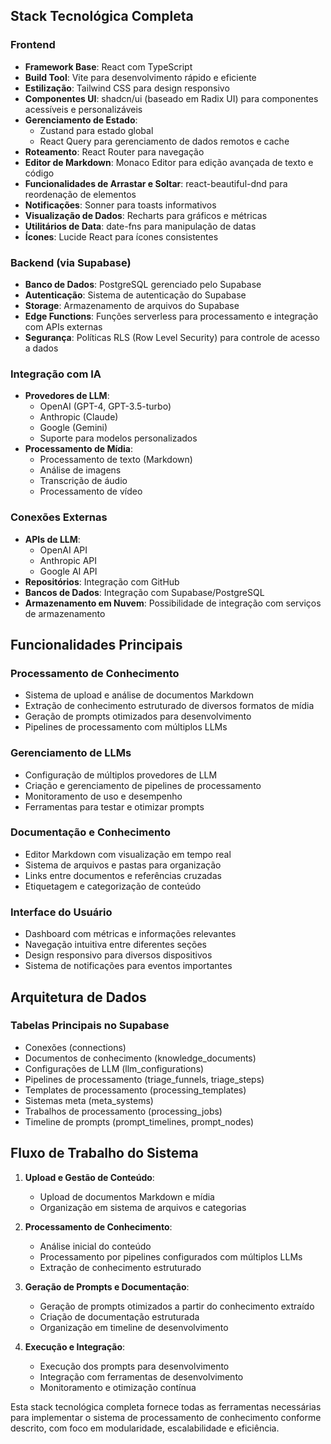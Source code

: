 ## Stack Tecnológica Completa

### Frontend

- **Framework Base**: React com TypeScript
- **Build Tool**: Vite para desenvolvimento rápido e eficiente
- **Estilização**: Tailwind CSS para design responsivo
- **Componentes UI**: shadcn/ui (baseado em Radix UI) para componentes acessíveis e personalizáveis
- **Gerenciamento de Estado**:
    - Zustand para estado global
    - React Query para gerenciamento de dados remotos e cache
- **Roteamento**: React Router para navegação
- **Editor de Markdown**: Monaco Editor para edição avançada de texto e código
- **Funcionalidades de Arrastar e Soltar**: react-beautiful-dnd para reordenação de elementos
- **Notificações**: Sonner para toasts informativos
- **Visualização de Dados**: Recharts para gráficos e métricas
- **Utilitários de Data**: date-fns para manipulação de datas
- **Ícones**: Lucide React para ícones consistentes

### Backend (via Supabase)

- **Banco de Dados**: PostgreSQL gerenciado pelo Supabase
- **Autenticação**: Sistema de autenticação do Supabase
- **Storage**: Armazenamento de arquivos do Supabase
- **Edge Functions**: Funções serverless para processamento e integração com APIs externas
- **Segurança**: Políticas RLS (Row Level Security) para controle de acesso a dados

### Integração com IA

- **Provedores de LLM**:
    - OpenAI (GPT-4, GPT-3.5-turbo)
    - Anthropic (Claude)
    - Google (Gemini)
    - Suporte para modelos personalizados
- **Processamento de Mídia**:
    - Processamento de texto (Markdown)
    - Análise de imagens
    - Transcrição de áudio
    - Processamento de vídeo

### Conexões Externas

- **APIs de LLM**:
    - OpenAI API
    - Anthropic API
    - Google AI API
- **Repositórios**: Integração com GitHub
- **Bancos de Dados**: Integração com Supabase/PostgreSQL
- **Armazenamento em Nuvem**: Possibilidade de integração com serviços de armazenamento

## Funcionalidades Principais

### Processamento de Conhecimento

- Sistema de upload e análise de documentos Markdown
- Extração de conhecimento estruturado de diversos formatos de mídia
- Geração de prompts otimizados para desenvolvimento
- Pipelines de processamento com múltiplos LLMs

### Gerenciamento de LLMs

- Configuração de múltiplos provedores de LLM
- Criação e gerenciamento de pipelines de processamento
- Monitoramento de uso e desempenho
- Ferramentas para testar e otimizar prompts

### Documentação e Conhecimento

- Editor Markdown com visualização em tempo real
- Sistema de arquivos e pastas para organização
- Links entre documentos e referências cruzadas
- Etiquetagem e categorização de conteúdo

### Interface do Usuário

- Dashboard com métricas e informações relevantes
- Navegação intuitiva entre diferentes seções
- Design responsivo para diversos dispositivos
- Sistema de notificações para eventos importantes

## Arquitetura de Dados

### Tabelas Principais no Supabase

- Conexões (connections)
- Documentos de conhecimento (knowledge_documents)
- Configurações de LLM (llm_configurations)
- Pipelines de processamento (triage_funnels, triage_steps)
- Templates de processamento (processing_templates)
- Sistemas meta (meta_systems)
- Trabalhos de processamento (processing_jobs)
- Timeline de prompts (prompt_timelines, prompt_nodes)

## Fluxo de Trabalho do Sistema

1. **Upload e Gestão de Conteúdo**:
    
    - Upload de documentos Markdown e mídia
    - Organização em sistema de arquivos e categorias
2. **Processamento de Conhecimento**:
    
    - Análise inicial do conteúdo
    - Processamento por pipelines configurados com múltiplos LLMs
    - Extração de conhecimento estruturado
3. **Geração de Prompts e Documentação**:
    
    - Geração de prompts otimizados a partir do conhecimento extraído
    - Criação de documentação estruturada
    - Organização em timeline de desenvolvimento
4. **Execução e Integração**:
    
    - Execução dos prompts para desenvolvimento
    - Integração com ferramentas de desenvolvimento
    - Monitoramento e otimização contínua

Esta stack tecnológica completa fornece todas as ferramentas necessárias para implementar o sistema de processamento de conhecimento conforme descrito, com foco em modularidade, escalabilidade e eficiência.